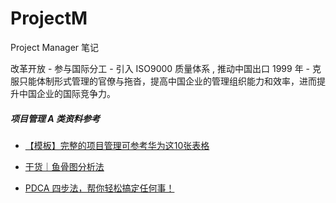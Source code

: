 # ProjectM
Project Manager 笔记

改革开放 - 参与国际分工 - 引入 ISO9000 质量体系 , 推动中国出口
1999 年 - 克服只能体制形式管理的官僚与拖沓，提高中国企业的管理组织能力和效率，进而提升中国企业的国际竞争力。



##### 项目管理 A 类资料参考

* [【模板】完整的项目管理可参考华为这10张表格](https://zhuanlan.zhihu.com/p/32724062)

* [干货｜鱼骨图分析法](https://zhuanlan.zhihu.com/p/38280648)

* [PDCA 四步法，帮你轻松搞定任何事！](https://zhuanlan.zhihu.com/p/35966201)
